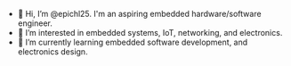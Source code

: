 - 👋 Hi, I’m @epichl25. I'm an aspiring embedded hardware/software engineer.
- 👀 I’m interested in embedded systems, IoT, networking, and electronics.
- 🌱 I’m currently learning embedded software development, and electronics design.

<!---
epichl25/epichl25 is a ✨ special ✨ repository because its `README.md` (this file) appears on your GitHub profile.
You can click the Preview link to take a look at your changes.
--->

